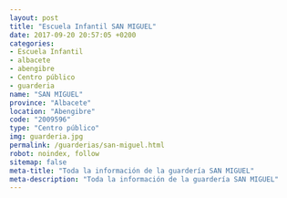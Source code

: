 ```yaml
---
layout: post
title: "Escuela Infantil SAN MIGUEL"
date: 2017-09-20 20:57:05 +0200
categories:
- Escuela Infantil
- albacete
- abengibre
- Centro público
- guarderia
name: "SAN MIGUEL"
province: "Albacete"
location: "Abengibre"
code: "2009596"
type: "Centro público"
img: guarderia.jpg
permalink: /guarderias/san-miguel.html
robot: noindex, follow
sitemap: false
meta-title: "Toda la información de la guardería SAN MIGUEL"
meta-description: "Toda la información de la guardería SAN MIGUEL"
---
```

